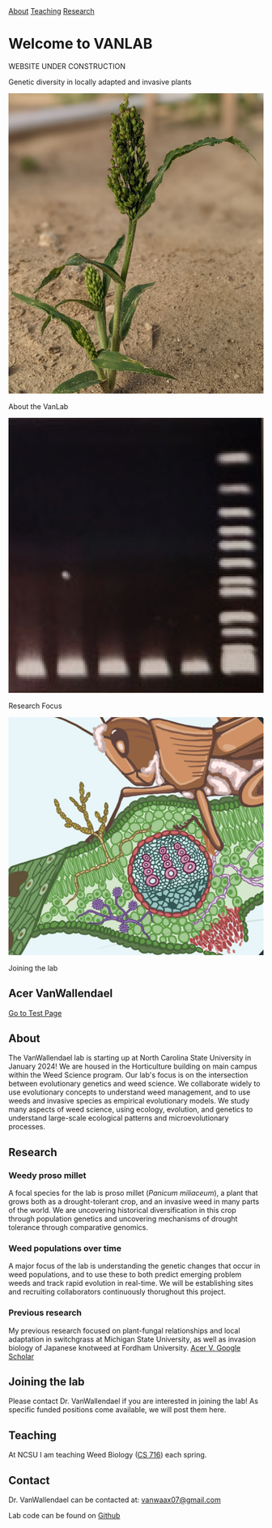<div id="banner">
  <div class="cta-buttons">
      <a href="#about" class="cta-button">About</a>
      <a href="#teaching" class="cta-button">Teaching</a>
      <a href="#research" class="cta-button">Research</a>
  </div>
  <!-- Add content or text for the banner here if needed -->
      
  <h1>Welcome to VANLAB</h1>
  <p>WEBSITE UNDER CONSTRUCTION</p>
  <p>Genetic diversity in locally adapted and invasive plants</p>
  
</div>

<!--[About](#About) | [Research](#Research) | [Teaching](#Teaching)-->

<div id="icon-section">
  <div class="icon-link">
    <a href="#about">
      <!-- Use your icon image URL here -->
      <img src="assets/images/icon3.png" alt="About">
    </a>
    <p>About the VanLab</p>
  </div>

  <div class="icon-link">
    <a href="#research">
      <!-- Use your icon image URL here -->
      <img src="assets/images/icon1.png" alt="Research">
    </a>
    <p>Research Focus</p>
  </div>

  <div class="icon-link">
    <a href="#joining-the-lab">
      <!-- Use your icon image URL here -->
      <img src="assets/images/icon2.png" alt="Joining the Lab">
    </a>
    <p>Joining the lab</p>
  </div>
</div>



## Acer VanWallendael

[Go to Test Page](test_page.md)

## About

The VanWallendael lab is starting up at North Carolina State University in January 2024! We are housed in the Horticulture building on main campus within the Weed Science program. Our lab's focus is on the intersection between evolutionary genetics and weed science. We collaborate widely to use evolutionary concepts to understand weed management, and to use weeds and invasive species as empirical evolutionary models. We study many aspects of weed science, using ecology, evolution, and genetics to understand large-scale ecological patterns and microevolutionary processes. 

## Research

### Weedy proso millet

A focal species for the lab is proso millet (*Panicum miliaceum*), a plant that grows both as a drought-tolerant crop, and an invasive weed in many parts of the world. We are uncovering historical diversification in this crop through population genetics and uncovering mechanisms of drought tolerance through comparative genomics. 

### Weed populations over time 

A major focus of the lab is understanding the genetic changes that occur in weed populations, and to use these to both predict emerging problem weeds and track rapid evolution in real-time. We will be establishing sites and recruiting collaborators continuously thorughout this project.

### Previous research

My previous research focused on plant-fungal relationships and local adaptation in switchgrass at Michigan State University, as well as invasion biology of Japanese knotweed at Fordham University.
[Acer V. Google Scholar](https://scholar.google.com/citations?user=i8c_0TsAAAAJ&hl=en)

## Joining the lab

Please contact Dr. VanWallendael if you are interested in joining the lab! As specific funded positions come available, we will post them here. 

## Teaching

At NCSU I am teaching Weed Biology ([CS 716](https://wolfware.ncsu.edu/courses/details/?sis_id=SIS:2024:1:1:CS:716:001)) each spring. 

## Contact 

Dr. VanWallendael can be contacted at:
[vanwaax07@gmail.com](vanwaax07@gmail.com)

Lab code can be found on [Github](https://github.com/avanwallendael/)





























